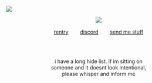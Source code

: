 ![](https://komarev.com/ghpvc/?username=deviqnt&color=c0c0c0&label=votes)
<p align="center">
<img src="https://file.garden/ZtttMuQF4zKolxd7/argenthill"/>
</p>
<p align="center"
  
[rentry](https://rentry.co/xiaother)  　　[discord](https://discordid.netlify.app/?id=601029140149174272)  　　[send me stuff](https://deviqntask.straw.page/)

</p>
<br>
<br>
<p align="center">
i have a long hide list. if im sitting on
  <br>
  someone and it doesnt look intentional,
  <br>
 please whisper and inform me
</p>
